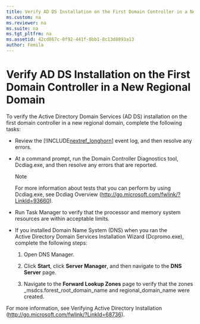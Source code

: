```yaml
---
title: Verify AD DS Installation on the First Domain Controller in a New Regional Domain
ms.custom: na
ms.reviewer: na
ms.suite: na
ms.tgt_pltfrm: na
ms.assetid: 42cd867c-0f92-441f-8bb1-8c13d8893a13
author: Femila
---
```

# Verify AD DS Installation on the First Domain Controller in a New Regional Domain
To verify the Active Directory Domain Services \(AD DS\) installation on the first domain controller in a new regional domain, complete the following tasks:  
  
-   Review the [!INCLUDE[nextref_longhorn](../Token/nextref_longhorn_md.md)] event log, and then resolve any errors.  
  
-   At a command prompt, run the Domain Controller Diagnostics tool, Dcdiag.exe, and then resolve any errors that are reported.  
  
    > [!NOTE]  
    > For more information about tests that you can perform by using Dcdiag.exe, see Dcdiag Overview \([http:\/\/go.microsoft.com\/fwlink\/?LinkId\=93660](http://go.microsoft.com/fwlink/?LinkId=93660)\).  
  
-   Run Task Manager to verify that the processor and memory system resources are within acceptable limits.  
  
-   If you installed Domain Name System \(DNS\) when you ran the Active Directory Domain Services Installation Wizard \(Dcpromo.exe\), complete the following steps:  
  
    1.  Open DNS Manager.  
  
    2.  Click **Start**, click **Server Manager**, and then navigate to the **DNS Server** page.  
  
    3.  Navigate to the **Forward Lookup Zones** page to verify that the zones \_msdcs.forest\_root\_domain\_name and regional\_domain\_name were created.  
  
For more information, see Verifying Active Directory Installation \([http:\/\/go.microsoft.com\/fwlink\/?LinkId\=68736](http://go.microsoft.com/fwlink/?LinkId=68736)\).  
  
